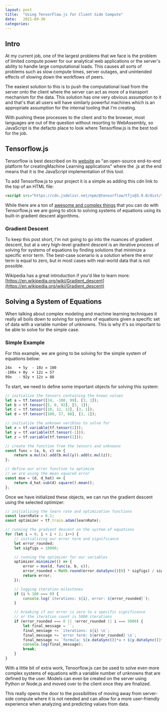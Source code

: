```yaml
---
layout: post
title:  "Using TensorFlow.js for Client Side Compute"
date:   2021-09-30
categories: 
---
```

## Intro
At my current job, one of the largest problems that we face is the problem of limited compute
power for our analytical web applications or the server's ability to handle large computational 
loads. This causes all sorts of problems such as slow compute times, server outages, and 
unintended effects of slowing down the workflows of peers.

The easiest solution to this is to push the computational load from the server onto the client
where the server can act as more of a transport mechanism for the data. This solution has one 
very obvious assumption to it and that's that all users will have similarly powerful machines
which is an appropriate assumption for the internal tooling that I'm creating.

With pushing these processes to the client and to the browser, most languages are out of the
question without resorting to WebAssembly, so JavaScript is the defacto place to look where
Tensorflow.js is the best tool for the job. 

## Tensorflow.js
Tensorflow is best described on its [website](https://www.tensorflow.org/js) as 
"an open-source end-to-end platform for creatingMachine Learning applications" where the 
.js at the end means that it is the JavaScript implementation of this tool.

To add Tensorflow.js to your project it is a simple as adding this cdn link to the top
of an HTML file:
```html
<script src="https://cdn.jsdelivr.net/npm/@tensorflow/tfjs@3.9.0/dist/tf.min.js"></script>
```

While there are a ton of [awesome and complex things](https://www.tensorflow.org/js/demos) 
that you can do with Tensorflow.js we are going to stick to solving systems of equations 
using its built-in gradient descent algorithms.


###  Gradient Descent
To keep this post short, I'm not going to go into the nuances of gradient descent, but at a
very high-level gradient descent is an iterative process of solving for systems of equations
by finding solutions that minimize a specific error term. The best-case scenario is a solution 
where the error term is equal to zero, but in most cases with real-world data that is not
possible.

Wikipedia has a great introduction if you'd like to learn more: 
[https://en.wikipedia.org/wiki/Gradient_descent](https://en.wikipedia.org/wiki/Gradient_descent)


## Solving a System of Equations 
When talking about complex modeling and machine learning techniques it really all boils down
to solving for systems of equations given a specific set of data with a variable number of unknowns. 
This is why it's so important to be able to solve for the simple case.


### Simple Example 
For this example, we are going to be solving for the simple system of equations below:

```latex 
24x   + 5y  - 10z = 100
-100x + 0y  + 12z = 57
99x   - 92y + 12z = 88
```

To start, we need to define some important objects for solving this system: 

```javascript
// initialize the tensors containing the known values
let a = tf.tensor([24, -100, 99], [3, 1]);
let b = tf.tensor([5, 0, 92], [3, 1]);
let c = tf.tensor([10, 12, 12], [3, 1]);
let d = tf.tensor([100, 57, 88], [3, 1]);

// initialize the unknown varibles to solve for
let x = tf.variable(tf.tensor(1]));
let y = tf.variable(tf.tensor(-1]));
let z = tf.variable(tf.tensor(1]));

// create the function from the tensors and unknowns
const func = (a, b, c) => {
    return a.mul(x).add(b.mul(y)).add(c.mul(z));
};

// define our error function to optimize
// we are using the mean squared error
const mse = (d, d_hat) => {
    return d_hat.sub(d).square().mean();
};
```

Once we have initialized these objects, we can run the gradient descent using the selected
optimizer:

```javascript
// initializing the learn rate and optimization functions
const learnRate = 0.1;
const optimizer = tf.train.adam(learnRate);

// running the gradient descent on the system of equations
for (let i = 0; i < i + 2; i++) {
    // initializing our error term and significance
    let error_rounded;
    let sigfigs = 10000;

    // running the optimizer for our variables
    optimizer.minimize(() => {
        error = mse(d, func(a, b, c));
        error_rounded = Math.round(error.dataSync()[0] * sigfigs) / sigfigs;
        return error;
    });

    // logging iteration milestones
    if (i % 100 === 0) {
        console.log(`iterations: ${i}, error: ${error_rounded}`);
    }

    // breaking if our error is zero to a specific significance
    // or the iteration count is 5000 iterations
    if (error_rounded === 0 || !error_rounded || i === 5000) {
        let final_message = ``;
        final_message += `iterations: ${i} \n`;
        final_message += `error term: ${error_rounded} \n`;
        final_message += `formula: ${x.dataSync()}*a + ${y.dataSync()}*b + ${z.dataSync()}*c = d`;
        console.log(final_message);
        break;
    }
}
```

With a little bit of extra work, Tensorflow.js can be used to solve even more complex 
systems of equations with a variable number of unknowns that are defined by the user.
Models can even be created on the server using Python or Node.js and moved over to 
the client once they are finalized. 

This really opens the door to the possibilities of moving away from server-side compute
where it is not needed and can allow for a more user-friendly experience when analyzing
and predicting values from data.
